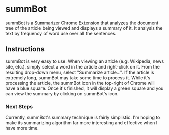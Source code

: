 # summBot

summBot is a Summarizer Chrome Extension that analyzes the document tree of the article being viewed and displays a summary of it. It analysis the text by frequency of word use over all the sentences.

## Instructions

summBot is very easy to use. When viewing an article (e.g. Wikipedia, news site, etc.), simply select a word in the article and right-click on it. From the resulting drop-down menu, select "Summarize article...".
If the article is extremely long, summBot may take some time to process it. While it's processing the article, the summBot icon in the top-right of Chrome will have a blue square. Once it's finished, it will display a green square and you can view the summary by clicking on summBot's icon.

### Next Steps

Currently, summBot's summary technique is fairly simplistic. I'm hoping to make its summarizing algorithm far more interesting and effective when I have more time.